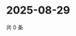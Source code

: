 # 2025-08-29

共 0 条

<!-- BEGIN ZHIHUVIDEO -->
<!-- 最后更新时间 Fri Aug 29 2025 10:21:50 GMT+0800 (China Standard Time) -->

<!-- END ZHIHUVIDEO -->
